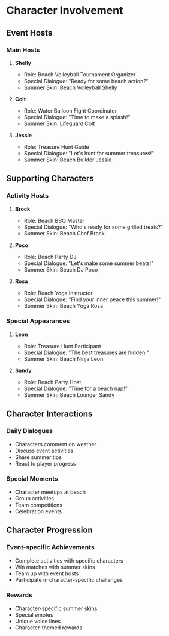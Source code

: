 # Character Involvement

## Event Hosts
### Main Hosts
1. **Shelly**
   - Role: Beach Volleyball Tournament Organizer
   - Special Dialogue: "Ready for some beach action?"
   - Summer Skin: Beach Volleyball Shelly

2. **Colt**
   - Role: Water Balloon Fight Coordinator
   - Special Dialogue: "Time to make a splash!"
   - Summer Skin: Lifeguard Colt

3. **Jessie**
   - Role: Treasure Hunt Guide
   - Special Dialogue: "Let's hunt for summer treasures!"
   - Summer Skin: Beach Builder Jessie

## Supporting Characters
### Activity Hosts
1. **Brock**
   - Role: Beach BBQ Master
   - Special Dialogue: "Who's ready for some grilled treats?"
   - Summer Skin: Beach Chef Brock

2. **Poco**
   - Role: Beach Party DJ
   - Special Dialogue: "Let's make some summer beats!"
   - Summer Skin: Beach DJ Poco

3. **Rosa**
   - Role: Beach Yoga Instructor
   - Special Dialogue: "Find your inner peace this summer!"
   - Summer Skin: Beach Yoga Rosa

### Special Appearances
1. **Leon**
   - Role: Treasure Hunt Participant
   - Special Dialogue: "The best treasures are hidden!"
   - Summer Skin: Beach Ninja Leon

2. **Sandy**
   - Role: Beach Party Host
   - Special Dialogue: "Time for a beach nap!"
   - Summer Skin: Beach Lounger Sandy

## Character Interactions
### Daily Dialogues
- Characters comment on weather
- Discuss event activities
- Share summer tips
- React to player progress

### Special Moments
- Character meetups at beach
- Group activities
- Team competitions
- Celebration events

## Character Progression
### Event-specific Achievements
- Complete activities with specific characters
- Win matches with summer skins
- Team up with event hosts
- Participate in character-specific challenges

### Rewards
- Character-specific summer skins
- Special emotes
- Unique voice lines
- Character-themed rewards 